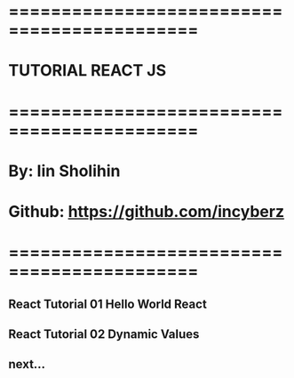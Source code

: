 # ============================================
# TUTORIAL REACT JS #
# ============================================
# By: Iin Sholihin #
# Github: https://github.com/incyberz
# ============================================
## React Tutorial 01 Hello World React
## React Tutorial 02 Dynamic Values <current>
## next...


